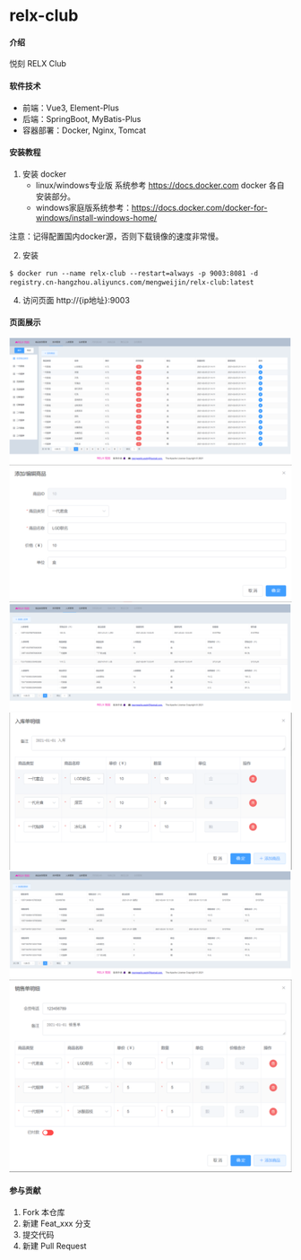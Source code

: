 # relx-club

#### 介绍
悦刻 RELX Club

#### 软件技术
* 前端：Vue3, Element-Plus
* 后端：SpringBoot, MyBatis-Plus
* 容器部署：Docker, Nginx, Tomcat

#### 安装教程
1. 安装 docker
    * linux/windows专业版 系统参考 https://docs.docker.com docker 各自安装部分。
    * windows家庭版系统参考：https://docs.docker.com/docker-for-windows/install-windows-home/
    
注意：记得配置国内docker源，否则下载镜像的速度非常慢。

2.  安装
````
$ docker run --name relx-club --restart=always -p 9003:8081 -d registry.cn-hangzhou.aliyuncs.com/mengweijin/relx-club:latest
````

4. 访问页面 http://{ip地址}:9003

#### 页面展示
![image](docs/image/goods_list.png)
![image](docs/image/goods_edit.png)
![image](docs/image/stock_in_list.png)
![image](docs/image/stock_in_add.png)
![image](docs/image/stock_out_list.png)
![image](docs/image/stock_out_add.png)

#### 参与贡献

1.  Fork 本仓库
2.  新建 Feat_xxx 分支
3.  提交代码
4.  新建 Pull Request

